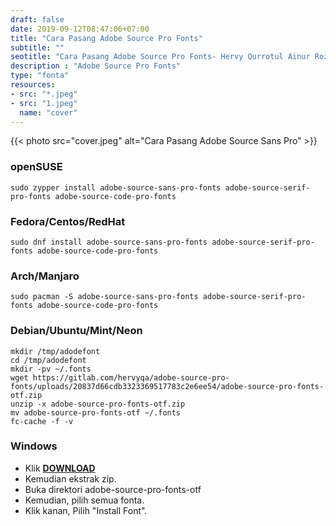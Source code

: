 ```yaml
---
draft: false
date: 2019-09-12T08:47:06+07:00
title: "Cara Pasang Adobe Source Pro Fonts"
subtitle: ""
seotitle: "Cara Pasang Adobe Source Pro Fonts- Hervy Qurrotul Ainur Rozi"
description : "Adobe Source Pro Fonts"
type: "fonta"
resources:
- src: "*.jpeg"
- src: "1.jpeg"
  name: "cover"
---
```


{{< photo src="cover.jpeg" alt="Cara Pasang Adobe Source Sans Pro" >}}

### **openSUSE**
```
sudo zypper install adobe-source-sans-pro-fonts adobe-source-serif-pro-fonts adobe-source-code-pro-fonts
```

### **Fedora/Centos/RedHat**
```
sudo dnf install adobe-source-sans-pro-fonts adobe-source-serif-pro-fonts adobe-source-code-pro-fonts
```

### **Arch/Manjaro**
```
sudo pacman -S adobe-source-sans-pro-fonts adobe-source-serif-pro-fonts adobe-source-code-pro-fonts
```

### **Debian/Ubuntu/Mint/Neon**

```
mkdir /tmp/adodefont
cd /tmp/adodefont
mkdir -pv ~/.fonts
wget https://gitlab.com/hervyqa/adobe-source-pro-fonts/uploads/20837d66cdb3323369517783c2e6ee54/adobe-source-pro-fonts-otf.zip
unzip -x adobe-source-pro-fonts-otf.zip
mv adobe-source-pro-fonts-otf ~/.fonts
fc-cache -f -v
```

### **Windows**

* Klik **[DOWNLOAD](https://gitlab.com/hervyqa/adobe-source-pro-fonts/uploads/20837d66cdb3323369517783c2e6ee54/adobe-source-pro-fonts-otf.zip)**
* Kemudian ekstrak zip.
* Buka direktori adobe-source-pro-fonts-otf
* Kemudian, pilih semua fonta.
* Klik kanan, Pilih "Install Font".
